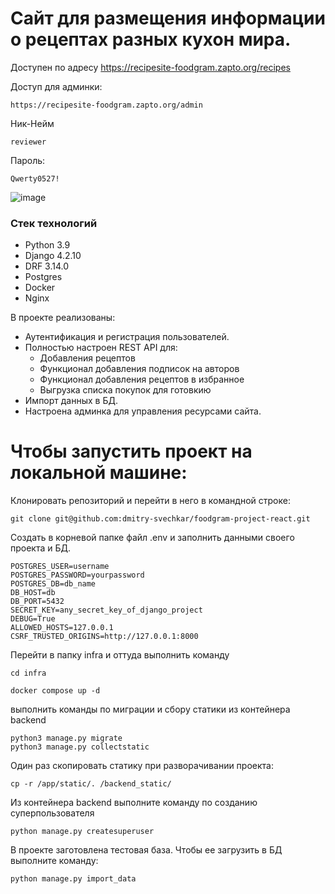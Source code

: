 # Сайт для размещения информации о рецептах разных кухон мира.
Доступен по адресу https://recipesite-foodgram.zapto.org/recipes

Доступ для админки:
```
https://recipesite-foodgram.zapto.org/admin
```
Ник-Нейм
```
reviewer
```
Пароль:
```
Qwerty0527!
```

![image](https://github.com/dmitry-svechkar/foodgram-project-react/assets/138603861/fec36985-98c7-46b1-b508-c44ea5098411)

### Стек технологий

- Python 3.9
- Django 4.2.10
- DRF 3.14.0
- Postgres
- Docker
- Nginx

В проекте реализованы:
- Аутентификация и регистрация пользователей.
- Полностью настроен REST API для:
   - Добавления рецептов
   - Функционал добавления подписок на авторов
   - Функционал добавления рецептов в избранное
   - Выгрузка списка покупок для готовкию
- Импорт данных в БД.
- Настроена админка для управления ресурсами сайта.

# Чтобы запустить проект на локальной машине:
Клонировать репозиторий и перейти в него в командной строке:

```
git clone git@github.com:dmitry-svechkar/foodgram-project-react.git
```
Создать в корневой папке файл .env и заполнить данными своего проекта и БД.
```
POSTGRES_USER=username
POSTGRES_PASSWORD=yourpassword
POSTGRES_DB=db_name
DB_HOST=db
DB_PORT=5432
SECRET_KEY=any_secret_key_of_django_project
DEBUG=True
ALLOWED_HOSTS=127.0.0.1
CSRF_TRUSTED_ORIGINS=http://127.0.0.1:8000
```
Перейти в папку infra и оттуда выполнить команду
```
cd infra
```
```
docker compose up -d
```
выполнить команды по миграции и сбору статики из контейнера backend
```
python3 manage.py migrate
python3 manage.py collectstatic
```
Один раз скопировать статику при разворачивании проекта:
```
cp -r /app/static/. /backend_static/
```
Из контейнера backend выполните команду по созданию суперпользователя
```
python manage.py createsuperuser
```
В проекте заготовлена тестовая база. Чтобы ее загрузить в БД выполните команду:
```
python manage.py import_data
```
